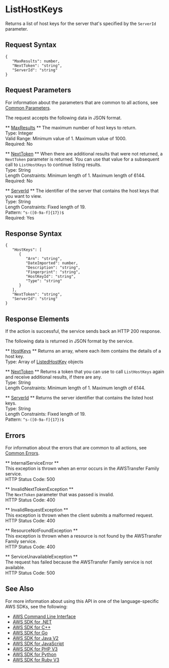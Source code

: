 # ListHostKeys<a name="API_ListHostKeys"></a>

Returns a list of host keys for the server that's specified by the `ServerId` parameter\.

## Request Syntax<a name="API_ListHostKeys_RequestSyntax"></a>

```
{
   "MaxResults": number,
   "NextToken": "string",
   "ServerId": "string"
}
```

## Request Parameters<a name="API_ListHostKeys_RequestParameters"></a>

For information about the parameters that are common to all actions, see [Common Parameters](CommonParameters.md)\.

The request accepts the following data in JSON format\.

 ** [MaxResults](#API_ListHostKeys_RequestSyntax) **   <a name="TransferFamily-ListHostKeys-request-MaxResults"></a>
The maximum number of host keys to return\.  
Type: Integer  
Valid Range: Minimum value of 1\. Maximum value of 1000\.  
Required: No

 ** [NextToken](#API_ListHostKeys_RequestSyntax) **   <a name="TransferFamily-ListHostKeys-request-NextToken"></a>
When there are additional results that were not returned, a `NextToken` parameter is returned\. You can use that value for a subsequent call to `ListHostKeys` to continue listing results\.  
Type: String  
Length Constraints: Minimum length of 1\. Maximum length of 6144\.  
Required: No

 ** [ServerId](#API_ListHostKeys_RequestSyntax) **   <a name="TransferFamily-ListHostKeys-request-ServerId"></a>
The identifier of the server that contains the host keys that you want to view\.  
Type: String  
Length Constraints: Fixed length of 19\.  
Pattern: `^s-([0-9a-f]{17})$`   
Required: Yes

## Response Syntax<a name="API_ListHostKeys_ResponseSyntax"></a>

```
{
   "HostKeys": [ 
      { 
         "Arn": "string",
         "DateImported": number,
         "Description": "string",
         "Fingerprint": "string",
         "HostKeyId": "string",
         "Type": "string"
      }
   ],
   "NextToken": "string",
   "ServerId": "string"
}
```

## Response Elements<a name="API_ListHostKeys_ResponseElements"></a>

If the action is successful, the service sends back an HTTP 200 response\.

The following data is returned in JSON format by the service\.

 ** [HostKeys](#API_ListHostKeys_ResponseSyntax) **   <a name="TransferFamily-ListHostKeys-response-HostKeys"></a>
Returns an array, where each item contains the details of a host key\.  
Type: Array of [ListedHostKey](API_ListedHostKey.md) objects

 ** [NextToken](#API_ListHostKeys_ResponseSyntax) **   <a name="TransferFamily-ListHostKeys-response-NextToken"></a>
Returns a token that you can use to call `ListHostKeys` again and receive additional results, if there are any\.  
Type: String  
Length Constraints: Minimum length of 1\. Maximum length of 6144\.

 ** [ServerId](#API_ListHostKeys_ResponseSyntax) **   <a name="TransferFamily-ListHostKeys-response-ServerId"></a>
Returns the server identifier that contains the listed host keys\.  
Type: String  
Length Constraints: Fixed length of 19\.  
Pattern: `^s-([0-9a-f]{17})$` 

## Errors<a name="API_ListHostKeys_Errors"></a>

For information about the errors that are common to all actions, see [Common Errors](CommonErrors.md)\.

 ** InternalServiceError **   
This exception is thrown when an error occurs in the AWSTransfer Family service\.  
HTTP Status Code: 500

 ** InvalidNextTokenException **   
The `NextToken` parameter that was passed is invalid\.  
HTTP Status Code: 400

 ** InvalidRequestException **   
This exception is thrown when the client submits a malformed request\.  
HTTP Status Code: 400

 ** ResourceNotFoundException **   
This exception is thrown when a resource is not found by the AWSTransfer Family service\.  
HTTP Status Code: 400

 ** ServiceUnavailableException **   
The request has failed because the AWSTransfer Family service is not available\.  
HTTP Status Code: 500

## See Also<a name="API_ListHostKeys_SeeAlso"></a>

For more information about using this API in one of the language\-specific AWS SDKs, see the following:
+  [AWS Command Line Interface](https://docs.aws.amazon.com/goto/aws-cli/transfer-2018-11-05/ListHostKeys) 
+  [AWS SDK for \.NET](https://docs.aws.amazon.com/goto/DotNetSDKV3/transfer-2018-11-05/ListHostKeys) 
+  [AWS SDK for C\+\+](https://docs.aws.amazon.com/goto/SdkForCpp/transfer-2018-11-05/ListHostKeys) 
+  [AWS SDK for Go](https://docs.aws.amazon.com/goto/SdkForGoV1/transfer-2018-11-05/ListHostKeys) 
+  [AWS SDK for Java V2](https://docs.aws.amazon.com/goto/SdkForJavaV2/transfer-2018-11-05/ListHostKeys) 
+  [AWS SDK for JavaScript](https://docs.aws.amazon.com/goto/AWSJavaScriptSDK/transfer-2018-11-05/ListHostKeys) 
+  [AWS SDK for PHP V3](https://docs.aws.amazon.com/goto/SdkForPHPV3/transfer-2018-11-05/ListHostKeys) 
+  [AWS SDK for Python](https://docs.aws.amazon.com/goto/boto3/transfer-2018-11-05/ListHostKeys) 
+  [AWS SDK for Ruby V3](https://docs.aws.amazon.com/goto/SdkForRubyV3/transfer-2018-11-05/ListHostKeys) 